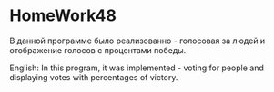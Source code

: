 # HomeWork48
В данной программе было реализованно - голосовая за людей и отображение голосов с процентами победы.

English:
In this program, it was implemented - voting for people and displaying votes with percentages of victory.
